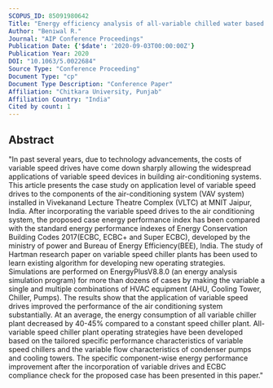 ```yaml
---
SCOPUS_ID: 85091980642
Title: "Energy efficiency analysis of all-variable chilled water based air-conditioning system"
Author: "Beniwal R."
Journal: "AIP Conference Proceedings"
Publication Date: {'$date': '2020-09-03T00:00:00Z'}
Publication Year: 2020
DOI: "10.1063/5.0022684"
Source Type: "Conference Proceeding"
Document Type: "cp"
Document Type Description: "Conference Paper"
Affiliation: "Chitkara University, Punjab"
Affiliation Country: "India"
Cited by count: 1
---
```


## Abstract
"In past several years, due to technology advancements, the costs of variable speed drives have come down sharply allowing the widespread applications of variable speed devices in building air-conditioning systems. This article presents the case study on application level of variable speed drives to the components of the air-conditioning system (VAV system) installed in Vivekanand Lecture Theatre Complex (VLTC) at MNIT Jaipur, India. After incorporating the variable speed drives to the air conditioning system, the proposed case energy performance index has been compared with the standard energy performance indexes of Energy Conservation Building Codes 2017(ECBC, ECBC+ and Super ECBC), developed by the ministry of power and Bureau of Energy Efficiency(BEE), India. The study of Hartman research paper on variable speed chiller plants has been used to learn existing algorithm for developing new operating strategies. Simulations are performed on EnergyPlusV8.8.0 (an energy analysis simulation program) for more than dozens of cases by making the variable a single and multiple combinations of HVAC equipment (AHU, Cooling Tower, Chiller, Pumps). The results show that the application of variable speed drives improved the performance of the air conditioning system substantially. At an average, the energy consumption of all variable chiller plant decreased by 40-45% compared to a constant speed chiller plant. All-variable speed chiller plant operating strategies have been developed based on the tailored specific performance characteristics of variable speed chillers and the variable flow characteristics of condenser pumps and cooling towers. The specific component-wise energy performance improvement after the incorporation of variable drives and ECBC compliance check for the proposed case has been presented in this paper."
